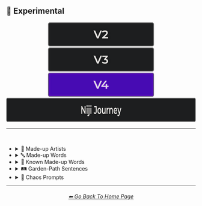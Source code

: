 <h2>🧪 Experimental</h2>

<div align="center">

[<img src="/Images/Repo_Parts/Buttons/Version_Buttons/button_version_V2_inactive_third.webp?raw=true" alt="MidJourney V2" height="64" />](/Pages/MJ_V2/Style_Pages/Sphere/Experimental.md)
[<img src="/Images/Repo_Parts/Buttons/Version_Buttons/button_version_V3_inactive_third.webp?raw=true" alt="MidJourney V3" height="64" />](/Pages/MJ_V3/Style_Pages/Just_The_Style/Experimental.md)
[<img src="/Images/Repo_Parts/Buttons/Version_Buttons/button_version_V4_active_third.webp?raw=true" alt="MidJourney V4" height="64" />](/Pages/MJ_V4/Style_Pages/Just_The_Style/Experimental.md)
<br>
[<img src="/Images/Repo_Parts/Buttons/Version_Buttons/button_version_niji_inactive_full.webp?raw=true" alt="Niji Journey" height="64" />](/Pages/Niji_Journey/Style_Pages/Experimental.md)


</div>

<hr>
<br>


- <details><summary>📔 Made-up Artists</summary><p><div align="center">

	| Painted by Vincent Bob Gray | Painted by Redrick J Hubedrin | Painted by Leandrew Bengolstein |
	| :-: | :-: | :-: |
	| <img src="/Images/MJ_V4/V4_Alpha_3.5/Midjourney_Styles/Experimental/Made_Up_Artists/Painted_by_Vincent_Bob_Gray.webp?raw=true" width="256" /> | <img src="/Images/MJ_V4/V4_Alpha_3.5/Midjourney_Styles/Experimental/Made_Up_Artists/Painted_by_Redrick_J_Hubedrin.webp?raw=true" width="256" /> | <img src="/Images/MJ_V4/V4_Alpha_3.5/Midjourney_Styles/Experimental/Made_Up_Artists/Painted_by_Leandrew_Bengolstein.webp?raw=true" width="256" /> |
	
	<br>
	
	| Art by Rickolas Veneyfield | Art by Gandelif Jamarison |
	| :-: | :-: |
	| <img src="/Images/MJ_V4/V4_Alpha_3.5/Midjourney_Styles/Experimental/Made_Up_Artists/Art_by_Rickolas_Veneyfield.webp?raw=true" width="256" /> | <img src="/Images/MJ_V4/V4_Alpha_3.5/Midjourney_Styles/Experimental/Made_Up_Artists/Art_by_Gandelif_Jamarison.webp?raw=true" width="256" /> |

  </div></p></details>



- <details><summary>🔤 Made-up Words</summary><p><div align="center">

	| Flash-Traced | Glimmer-Traced | Halometric Patterns |
	| :-: | :-: | :-: |
	| <img src="/Images/MJ_V4/V4_Alpha_3.5/Midjourney_Styles/Experimental/Made_Up_Words/Flash-Traced.webp?raw=true" width="256" /> | <img src="/Images/MJ_V4/V4_Alpha_3.5/Midjourney_Styles/Experimental/Made_Up_Words/Glimmer-Traced.webp?raw=true" width="256" /> | <img src="/Images/MJ_V4/V4_Alpha_3.5/Midjourney_Styles/Experimental/Made_Up_Words/Halometric_Patterns.webp?raw=true" width="256" /> |
	
	<br>
	
	| Lumametric  | Nortonious |
	| :-: | :-: |
	| <img src="/Images/MJ_V4/V4_Alpha_3.5/Midjourney_Styles/Experimental/Made_Up_Words/Lumametric.webp?raw=true" width="256" /> | <img src="/Images/MJ_V4/V4_Alpha_3.5/Midjourney_Styles/Experimental/Made_Up_Words/Nortonious.webp?raw=true" width="256" /> |
	
	<br>
	
	| Proporastable | Prospeartented |
	| :-: | :-: |
	| <img src="/Images/MJ_V4/V4_Alpha_3.5/Midjourney_Styles/Experimental/Made_Up_Words/Proporastable.webp?raw=true" width="256" /> | <img src="/Images/MJ_V4/V4_Alpha_3.5/Midjourney_Styles/Experimental/Made_Up_Words/Prospeartented.webp?raw=true" width="256" /> |
	
	<br>
	
	| Psychromvolucence | Shimmavolucent | Transchromacy |
	| :-: | :-: | :-: |
	| <img src="/Images/MJ_V4/V4_Alpha_3.5/Midjourney_Styles/Experimental/Made_Up_Words/Psychromvolucence.webp?raw=true" width="256" /> | <img src="/Images/MJ_V4/V4_Alpha_3.5/Midjourney_Styles/Experimental/Made_Up_Words/Shimmavolucent.webp?raw=true" width="256" /> | <img src="/Images/MJ_V4/V4_Alpha_3.5/Midjourney_Styles/Experimental/Made_Up_Words/Transchromacy.webp?raw=true" width="256" /> |

	<br>
	
	| Origummy |
	| :-: |
	| <img src="/Images/MJ_V4/V4_Alpha_3.5/Midjourney_Styles/Experimental/Made_Up_Words/Origummy.webp?raw=true" width="256" /> |

  </div></p></details>



- <details><summary>📓 Known Made-up Words</summary><p><div align="center">

	| Supercalifragilisticexpialidocious | Fiddlededee |
	| :-: | :-: |
	| <img src="/Images/MJ_V4/V4_Alpha_3.5/Midjourney_Styles/Experimental/Made_Up_Words/Supercalifragilisticexpialidocious.webp?raw=true" width="256" /> | <img src="/Images/MJ_V4/V4_Alpha_3.5/Midjourney_Styles/Experimental/Made_Up_Words/Fiddlededee.webp?raw=true" width="256" /> |

  </div></p></details>


- <details><summary>🛤 Garden-Path Sentences</summary><p><div align="center">

	| The horse raced past the barn fell |
	| :-: |
	| <img src="/Images/MJ_V4/V4_Alpha_3.5/Garden-Path_Sentences/The_horse_raced_past_the_barn_fell.webp?raw=true" width="256" /> |

	<br>

	| The cotton clothing is made of grows in Mississippi |
	| :-: |
	| <img src="/Images/MJ_V4/V4_Alpha_3.5/Garden-Path_Sentences/The_cotton_clothing_is_made_of_grows_in_Mississippi.webp?raw=true" width="256" /> |

	<br>

	| We painted the wall with cracks |
	| :-: |
	| <img src="/Images/MJ_V4/V4_Alpha_3.5/Garden-Path_Sentences/We_painted_the_wall_with_cracks.webp?raw=true" width="256" /> |

	<br>

	| The man who hunts ducks out on weekends |
	| :-: |
	| <img src="/Images/MJ_V4/V4_Alpha_3.5/Garden-Path_Sentences/The_man_who_hunts_ducks_out_on_weekends.webp?raw=true" width="256" /> |

	<br>

	| When Fred eats food gets thrown |
	| :-: |
	| <img src="/Images/MJ_V4/V4_Alpha_3.5/Garden-Path_Sentences/When_Fred_eats_food_gets_thrown.webp?raw=true" width="256" /> |

	<br>

	| Mary gave the child the dog bit a Band-Aid |
	| :-: |
	| <img src="/Images/MJ_V4/V4_Alpha_3.5/Garden-Path_Sentences/Mary_gave_the_child_the_dog_bit_a_Band-Aid.webp?raw=true" width="256" /> |

	<br>

	| The raft floated down the river sank |
	| :-: |
	| <img src="/Images/MJ_V4/V4_Alpha_3.5/Garden-Path_Sentences/The_raft_floated_down_the_river_sank.webp?raw=true" width="256" /> |

	<br>

	| The complex houses married and single soldiers and their families |
	| :-: |
	| <img src="/Images/MJ_V4/V4_Alpha_3.5/Garden-Path_Sentences/The_complex_houses_married_and_single_soldiers_and_.webp?raw=true" width="256" /> |

  </div></p></details>


- <details><summary>🔣 Chaos Prompts</summary><p><div align="center">

	| qwje90qhj329r |
	| :-: |
	| <img src="/Images/MJ_V4/V4_Alpha_3.5/Midjourney_Styles/Experimental/Chaos_Prompts/qwje90qhj329r.webp?raw=true" width="256" /> |

  </div></p></details>


<hr><!--------------->
<div align="center">
<h6><a href="/README.md">⬅ Go Back To Home Page</a></h6>
</div>
